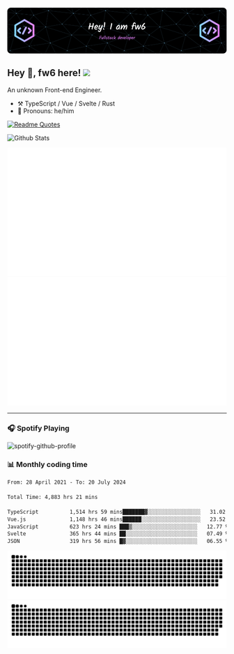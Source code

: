 ![Header](github-header-image.png)

## Hey 👋, fw6 here! <img src="https://github.githubassets.com/images/mona-whisper.gif" height="24" />


An unknown Front-end Engineer.

-   :hammer_and_pick: TypeScript / Vue / Svelte / Rust
-   :man: Pronouns: he/him


[![Readme Quotes](https://quotes-github-readme.vercel.app/api?type=horizontal&theme=algolia)](https://github.com/piyushsuthar/github-readme-quotes)



![Github Stats](https://github-readme-stats.vercel.app/api?username=fw6&bg_color=30,e96443,904e95&title_color=fff&text_color=fff)

![](https://raw.githubusercontent.com/fw6/github-stats-transparent/output/generated/overview.svg)
![](https://raw.githubusercontent.com/fw6/github-stats-transparent/output/generated/languages.svg)


---

### 🎧 Spotify Playing

<!-- ![spotify-github-profile](/img/default.svg) -->

![spotify-github-profile](https://spotify-github-profile.vercel.app/api/view.svg?uid=r6wn4hdvypv0lkzyrj0e0pjct&cover_image=true&theme=default&show_offline=true&background_color=9a10ad&interchange=true&bar_color_cover=true)



### :bar_chart: Monthly coding time 

<!--START_SECTION:waka-->

```txt
From: 28 April 2021 - To: 20 July 2024

Total Time: 4,883 hrs 21 mins

TypeScript          1,514 hrs 59 mins███████▓░░░░░░░░░░░░░░░░░   31.02 %
Vue.js              1,148 hrs 46 mins██████░░░░░░░░░░░░░░░░░░░   23.52 %
JavaScript          623 hrs 24 mins ███▒░░░░░░░░░░░░░░░░░░░░░   12.77 %
Svelte              365 hrs 44 mins ██░░░░░░░░░░░░░░░░░░░░░░░   07.49 %
JSON                319 hrs 56 mins █▓░░░░░░░░░░░░░░░░░░░░░░░   06.55 %
```

<!--END_SECTION:waka-->




![github contribution grid snake animation](https://raw.githubusercontent.com/platane/platane/output/github-contribution-grid-snake-dark.svg#gh-dark-mode-only)![github contribution grid snake animation](https://raw.githubusercontent.com/platane/platane/output/github-contribution-grid-snake.svg#gh-light-mode-only)

